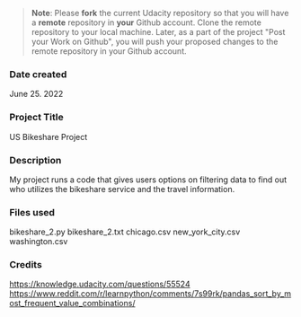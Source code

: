 >**Note**: Please **fork** the current Udacity repository so that you will have a **remote** repository in **your** Github account. Clone the remote repository to your local machine. Later, as a part of the project "Post your Work on Github", you will push your proposed changes to the remote repository in your Github account.

### Date created

June 25. 2022

### Project Title
US Bikeshare Project

### Description
My project runs a code that gives users options on filtering data to find out who utilizes the bikeshare service and the travel information.

### Files used
bikeshare_2.py
bikeshare_2.txt
chicago.csv
new_york_city.csv
washington.csv

### Credits
https://knowledge.udacity.com/questions/55524
 https://www.reddit.com/r/learnpython/comments/7s99rk/pandas_sort_by_most_frequent_value_combinations/
